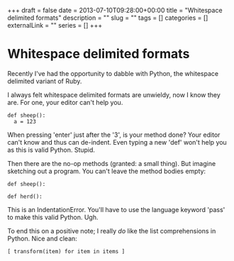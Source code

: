 +++ 
draft = false
date = 2013-07-10T09:28:00+00:00
title = "Whitespace delimited formats"
description = ""
slug = "" 
tags = []
categories = []
externalLink = ""
series = []
+++

Whitespace delimited formats
============================

Recently I've had the opportunity to dabble with Python, the whitespace
delimited variant of Ruby.

I always felt whitespace delimited formats are unwieldy, now I know they
are. For one, your editor can't help you.

    def sheep():
      a = 123

When pressing 'enter' just after the \'3', is your method done? Your
editor can't know and thus can de-indent. Even typing a new \'def' won't
help you as this is valid Python. Stupid.

Then there are the no-op methods (granted: a small thing). But imagine
sketching out a program. You can't leave the method bodies empty:

    def sheep():

    def herd():

This is an IndentationError. You'll have to use the language keyword
\'pass' to make this valid Python. Ugh.

To end this on a positive note; I really *do* like the list
comprehensions in Python. Nice and clean:

    [ transform(item) for item in items ]


